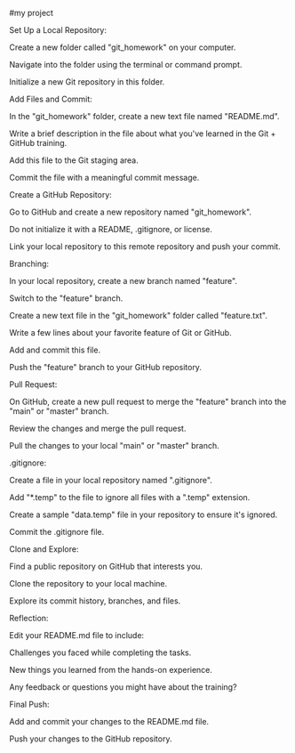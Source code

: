 #my project

Set Up a Local Repository:

Create a new folder called "git_homework" on your computer.

Navigate into the folder using the terminal or command prompt.

Initialize a new Git repository in this folder.

Add Files and Commit:

In the "git_homework" folder, create a new text file named "README.md".

Write a brief description in the file about what you've learned in the Git + GitHub training.

Add this file to the Git staging area.

Commit the file with a meaningful commit message.

Create a GitHub Repository:

Go to GitHub and create a new repository named "git_homework".

Do not initialize it with a README, .gitignore, or license.

Link your local repository to this remote repository and push your commit.

Branching:

In your local repository, create a new branch named "feature".

Switch to the "feature" branch.

Create a new text file in the "git_homework" folder called "feature.txt".

Write a few lines about your favorite feature of Git or GitHub.

Add and commit this file.

Push the "feature" branch to your GitHub repository.

Pull Request:

On GitHub, create a new pull request to merge the "feature" branch into the "main" or "master" branch.

Review the changes and merge the pull request.

Pull the changes to your local "main" or "master" branch.

.gitignore:

Create a file in your local repository named ".gitignore".

Add "*.temp" to the file to ignore all files with a ".temp" extension.

Create a sample "data.temp" file in your repository to ensure it's ignored.

Commit the .gitignore file.

Clone and Explore:

Find a public repository on GitHub that interests you.

Clone the repository to your local machine.

Explore its commit history, branches, and files.

Reflection:

Edit your README.md file to include:

Challenges you faced while completing the tasks.

New things you learned from the hands-on experience.

Any feedback or questions you might have about the training?

Final Push:

Add and commit your changes to the README.md file.

Push your changes to the GitHub repository.
